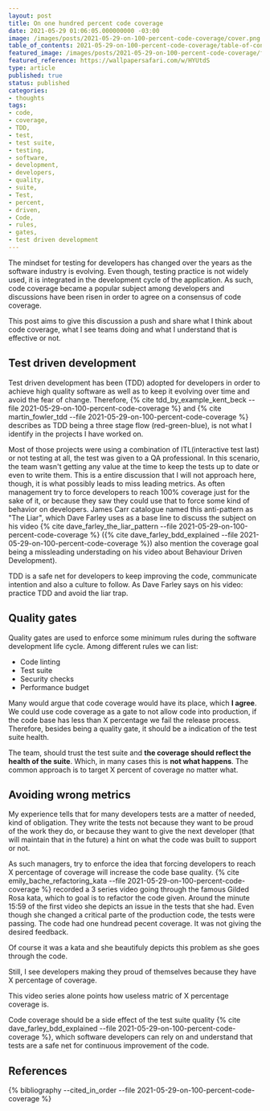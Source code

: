 ```yaml
---
layout: post
title: On one hundred percent code coverage
date: 2021-05-29 01:06:05.000000000 -03:00
image: /images/posts/2021-05-29-on-100-percent-code-coverage/cover.png
table_of_contents: 2021-05-29-on-100-percent-code-coverage/table-of-contents.md
featured_image: /images/posts/2021-05-29-on-100-percent-code-coverage/featured.jpg
featured_reference: https://wallpapersafari.com/w/HYUtdS
type: article
published: true
status: published
categories:
- thoughts
tags:
- code,
- coverage,
- TDD,
- test,
- test suite,
- testing,
- software,
- development,
- developers,
- quality,
- suite,
- Test,
- percent,
- driven,
- Code,
- rules,
- gates,
- test driven development
---
```


The mindset for testing for developers has changed over the years as the software
industry is evolving. Even though, testing practice is not widely used, it is integrated in the
development cycle of the application. As such, code coverage became a popular subject
among developers and discussions have been risen in order to agree on a consensus of
code coverage.

This post aims to give this discussion a push and share what I think about code coverage,
what I see teams doing and what I understand that is effective or not.

## Test driven development

Test driven development has been (TDD) adopted for developers in order to achieve
high quality software as well as to keep it evolving over time and avoid
the fear of change. Therefore, {% cite tdd_by_example_kent_beck --file 2021-05-29-on-100-percent-code-coverage %}
and {% cite martin_fowler_tdd --file 2021-05-29-on-100-percent-code-coverage %}
describes as TDD being a three stage flow (red-green-blue), is not what I
identify in the projects I have worked on.

Most of those projects were using a combination of ITL(interactive test last) or not testing at all,
the test was given to a QA professional. In this scenario, the team wasn't
getting any value at the time to keep the tests up to date or even to
write them. This is a entire discussion that I will not approach here, though,
it is what possibly leads to miss leading metrics. As often management
try to force developers to reach 100% coverage just for the sake of it, or because
they saw they could use that to force some kind of behavior on developers.
James Carr catalogue named this anti-pattern as "The Liar", which Dave Farley
uses as a base line to discuss the subject on his video
{% cite dave_farley_the_liar_pattern --file 2021-05-29-on-100-percent-code-coverage %}
({% cite dave_farley_bdd_explained --file 2021-05-29-on-100-percent-code-coverage %})
also mention the coverage goal being a missleading understading on his video
about Behaviour Driven Development).

TDD is a safe net for developers to keep improving the code, communicate intention
and also a culture to follow. As Dave Farley says on his video: practice TDD and
avoid the liar trap.

## Quality gates

Quality gates are used to enforce some minimum rules during the software development
life cycle. Among different rules we can list:

- Code linting
- Test suite
- Security checks
- Performance budget

Many would argue that code coverage would have its place, which **I agree**. We could
use code coverage as a gate to not allow code into production, if the code base
has less than X percentage we fail the release process. Therefore, besides being
a quality gate, it should be a indication of the test suite health.

The team, should trust the test suite and **the coverage should reflect the health
of the suite**. Which, in many cases this is **not what happens**. The common approach
is to target X percent of coverage no matter what.

## Avoiding wrong metrics

My experience tells that for many developers tests are a matter of needed, kind
of obligation. They write the tests not because they want to be proud of the
work they do, or because they want to give the next developer (that will
maintain that in the future) a hint on what the code was built to support or
not.

As such managers, try to enforce the idea that forcing developers to
reach X percentage of coverage will increase the code base quality.
{% cite emily_bache_refactoring_kata --file 2021-05-29-on-100-percent-code-coverage %}
recorded a 3 series video going through the famous Gilded Rosa kata, which
to goal is to refactor the code given. Around the minute 15:59 of the first
video she depicts an issue in the tests that she had. Even though she
changed a critical parte of the production code, the tests were passing. The
code had one hundread pecent coverage. It was not giving the desired feedback.

Of course it was a kata and she beautifuly depicts this problem as she goes
through the code.

Still, I see developers making they proud of themselves because they have X
percentage of coverage.

This video series alone points how useless matric of X percentage coverage is.

Code coverage should be a side effect of the test suite quality
{% cite dave_farley_bdd_explained --file 2021-05-29-on-100-percent-code-coverage %},
which software developers can rely on and understand that tests are a safe net
for continuous improvement of the code.

## References

{% bibliography --cited_in_order --file 2021-05-29-on-100-percent-code-coverage %}